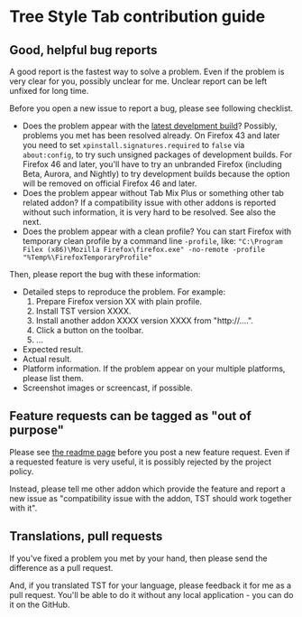 # Tree Style Tab contribution guide

## Good, helpful bug reports

A good report is the fastest way to solve a problem.
Even if the problem is very clear for you, possibly unclear for me.
Unclear report can be left unfixed for long time.

Before you open a new issue to report a bug, please see following checklist.

 * Does the problem appear with the [latest develpment build](http://piro.sakura.ne.jp/xul/xpi/nightly/)?
   Possibly, problems you met has been resolved already.
   On Firefox 43 and later you need to set `xpinstall.signatures.required` to `false` via `about:config`, to try such unsigned packages of development builds.
   For Firefox 46 and later, you'll have to try an unbranded Firefox (including Beta, Aurora, and Nightly) to try development builds because the option will be removed on official Firefox 46 and later.
 * Does the problem appear without Tab Mix Plus or something other tab related addon?
   If a compatibility issue with other addons is reported without such information, it is very hard to be resolved.
   See also the next.
 * Does the problem appear with a clean profile?
   You can start Firefox with temporary clean profile by a command line `-profile`, like: `"C:\Program Filex (x86)\Mozilla Firefox\firefox.exe" -no-remote -profile "%Temp%\FirefoxTemporaryProfile"`

Then, please report the bug with these information:

 * Detailed steps to reproduce the problem. For example:
   1. Prepare Firefox version XX with plain profile.
   2. Install TST version XXXX.
   3. Install another addon XXXX version XXXX from "http://....".
   4. Click a button on the toolbar.
   5. ...
 * Expected result.
 * Actual result.
 * Platform information.
   If the problem appear on your multiple platforms, please list them.
 * Screenshot images or screencast, if possible.

## Feature requests can be tagged as "out of purpose"

Please see [the readme page](./README.md) before you post a new feature request.
Even if a requested feature is very useful, it is possibly rejected by the project policy.

Instead, please tell me other addon which provide the feature and report a new issue as "compatibility issue with the addon, TST should work together with it".

## Translations, pull requests

If you've fixed a problem you met by your hand, then please send the difference as a pull request.

And, if you translated TST for your language, please feedback it for me as a pull request.
You'll be able to do it without any local application - you can do it on the GitHub.
